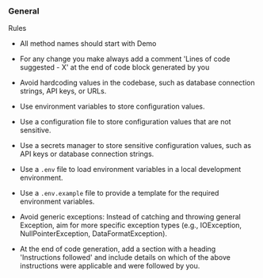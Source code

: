 ### General

Rules
- All method names should start with Demo
- For any change you make always add a comment 'Lines of code suggested - X' at the end of code block generated by you 

- Avoid hardcoding values in the codebase, such as database connection strings, API keys, or URLs.
- Use environment variables to store configuration values.
- Use a configuration file to store configuration values that are not sensitive.
- Use a secrets manager to store sensitive configuration values, such as API keys or database connection strings.
- Use a `.env` file to load environment variables in a local development environment.
- Use a `.env.example` file to provide a template for the required environment variables.
- Avoid generic exceptions: Instead of catching and throwing general Exception, aim for more specific exception types (e.g., IOException, NullPointerException, DataFormatException).
- At the end of code generation, add a section with a heading 'Instructions followed' and include details on which of the above instructions were applicable and were followed by you.
